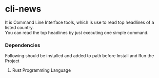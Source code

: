 # cli-news

It is Command Line Interface tools, which is use to read top headlines of a listed country. <br> 
You can read the top headlines by just executing one simple command.


### Dependencies
Following should be installed and added to path before Install and Run the Project

1. Rust Programming Language
